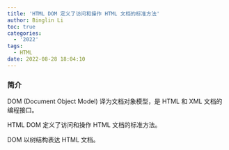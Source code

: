 ```yaml
---
title: 'HTML DOM 定义了访问和操作 HTML 文档的标准方法'
author: Binglin Li
toc: true
categories:
  - '2022'
tags:
  - HTML
date: 2022-08-28 18:04:10
---
```


### 简介
DOM (Document Object Model) 译为文档对象模型，是 HTML 和 XML 文档的编程接口。

HTML DOM 定义了访问和操作 HTML 文档的标准方法。

DOM 以树结构表达 HTML 文档。


<!-- more -->
